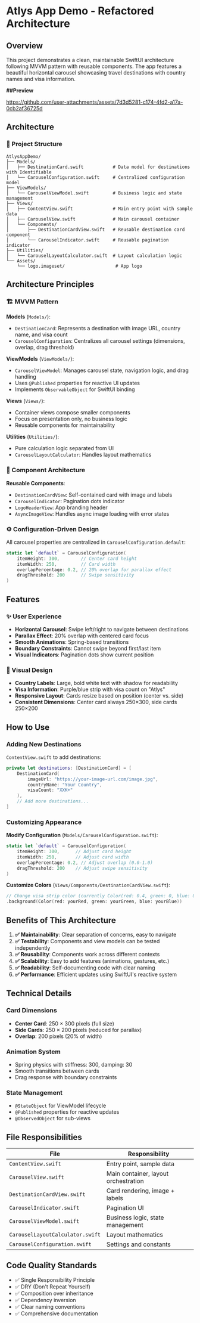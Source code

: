 # Atlys App Demo - Refactored Architecture

## Overview
This project demonstrates a clean, maintainable SwiftUI architecture following MVVM pattern with reusable components. The app features a beautiful horizontal carousel showcasing travel destinations with country names and visa information.

**##Preview**

https://github.com/user-attachments/assets/7d3d5281-c174-4fd2-a17a-0cb2af36725d



## Architecture

### 📁 Project Structure

```
AtlysAppDemo/
├── Models/
│   ├── DestinationCard.swift           # Data model for destinations with Identifiable
│   └── CarouselConfiguration.swift     # Centralized configuration model
├── ViewModels/
│   └── CarouselViewModel.swift         # Business logic and state management
├── Views/
│   ├── ContentView.swift               # Main entry point with sample data
│   ├── CarouselView.swift              # Main carousel container
│   └── Components/
│       ├── DestinationCardView.swift   # Reusable destination card component
│       └── CarouselIndicator.swift     # Reusable pagination indicator
├── Utilities/
│   └── CarouselLayoutCalculator.swift  # Layout calculation logic
└── Assets/
    └── logo.imageset/                   # App logo
```

## Architecture Principles

### 🏗️ MVVM Pattern

**Models** (`Models/`):
- `DestinationCard`: Represents a destination with image URL, country name, and visa count
- `CarouselConfiguration`: Centralizes all carousel settings (dimensions, overlap, drag threshold)

**ViewModels** (`ViewModels/`):
- `CarouselViewModel`: Manages carousel state, navigation logic, and drag handling
- Uses `@Published` properties for reactive UI updates
- Implements `ObservableObject` for SwiftUI binding

**Views** (`Views/`):
- Container views compose smaller components
- Focus on presentation only, no business logic
- Reusable components for maintainability

**Utilities** (`Utilities/`):
- Pure calculation logic separated from UI
- `CarouselLayoutCalculator`: Handles layout mathematics

### 🎨 Component Architecture

**Reusable Components**:
- `DestinationCardView`: Self-contained card with image and labels
- `CarouselIndicator`: Pagination dots indicator
- `LogoHeaderView`: App branding header
- `AsyncImageView`: Handles async image loading with error states

### ⚙️ Configuration-Driven Design

All carousel properties are centralized in `CarouselConfiguration.default`:
```swift
static let `default` = CarouselConfiguration(
    itemHeight: 300,        // Center card height
    itemWidth: 250,         // Card width
    overlapPercentage: 0.2, // 20% overlap for parallax effect
    dragThreshold: 200      // Swipe sensitivity
)
```

## Features

### ✨ User Experience
- **Horizontal Carousel**: Swipe left/right to navigate between destinations
- **Parallax Effect**: 20% overlap with centered card focus
- **Smooth Animations**: Spring-based transitions
- **Boundary Constraints**: Cannot swipe beyond first/last item
- **Visual Indicators**: Pagination dots show current position

### 🎨 Visual Design
- **Country Labels**: Large, bold white text with shadow for readability
- **Visa Information**: Purple/blue strip with visa count on "Atlys"
- **Responsive Layout**: Cards resize based on position (center vs. side)
- **Consistent Dimensions**: Center card always 250×300, side cards 250×200

## How to Use

### Adding New Destinations

 `ContentView.swift` to add destinations:

```swift
private let destinations: [DestinationCard] = [
    DestinationCard(
        imageUrl: "https://your-image-url.com/image.jpg",
        countryName: "Your Country",
        visaCount: "XXK+"
    ),
    // Add more destinations...
]
```

### Customizing Appearance

**Modify Configuration** (`Models/CarouselConfiguration.swift`):
```swift
static let `default` = CarouselConfiguration(
    itemHeight: 300,      // Adjust card height
    itemWidth: 250,       // Adjust card width
    overlapPercentage: 0.2, // Adjust overlap (0.0-1.0)
    dragThreshold: 200    // Adjust swipe sensitivity
)
```

**Customize Colors** (`Views/Components/DestinationCardView.swift`):
```swift
// Change visa strip color (currently Color(red: 0.4, green: 0, blue: 0.8))
.background(Color(red: yourRed, green: yourGreen, blue: yourBlue))
```

## Benefits of This Architecture

1. **✅ Maintainability**: Clear separation of concerns, easy to navigate
2. **✅ Testability**: Components and view models can be tested independently
3. **✅ Reusability**: Components work across different contexts
4. **✅ Scalability**: Easy to add features (animations, gestures, etc.)
5. **✅ Readability**: Self-documenting code with clear naming
6. **✅ Performance**: Efficient updates using SwiftUI's reactive system

## Technical Details

### Card Dimensions
- **Center Card**: 250 × 300 pixels (full size)
- **Side Cards**: 250 × 200 pixels (reduced for parallax)
- **Overlap**: 200 pixels (20% of width)

### Animation System
- Spring physics with stiffness: 300, damping: 30
- Smooth transitions between cards
- Drag response with boundary constraints

### State Management
- `@StateObject` for ViewModel lifecycle
- `@Published` properties for reactive updates
- `@ObservedObject` for sub-views

## File Responsibilities

| File | Responsibility |
|------|---------------|
| `ContentView.swift` | Entry point, sample data |
| `CarouselView.swift` | Main container, layout orchestration |
| `DestinationCardView.swift` | Card rendering, image + labels |
| `CarouselIndicator.swift` | Pagination UI |
| `CarouselViewModel.swift` | Business logic, state management |
| `CarouselLayoutCalculator.swift` | Layout mathematics |
| `CarouselConfiguration.swift` | Settings and constants |

## Code Quality Standards

- ✅ Single Responsibility Principle
- ✅ DRY (Don't Repeat Yourself)
- ✅ Composition over inheritance
- ✅ Dependency inversion
- ✅ Clear naming conventions
- ✅ Comprehensive documentation
